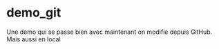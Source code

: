demo_git
========

Une demo qui se passe bien avec maintenant on modifie depuis GitHub.
Mais aussi en local
